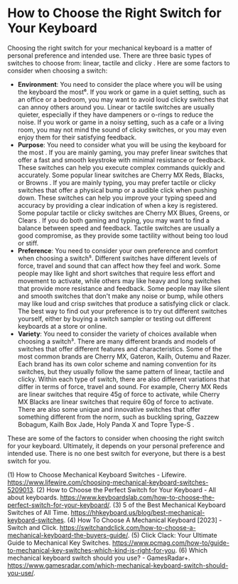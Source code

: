 # How to Choose the Right Switch for Your Keyboard

Choosing the right switch for your mechanical keyboard is a matter of personal preference and intended use. There are three basic types of switches to choose from: linear, tactile and clicky . Here are some factors to consider when choosing a switch:

- **Environment**: You need to consider the place where you will be using the keyboard the most⁶. If you work or game in a quiet setting, such as an office or a bedroom, you may want to avoid loud clicky switches that can annoy others around you. Linear or tactile switches are usually quieter, especially if they have dampeners or o-rings to reduce the noise. If you work or game in a noisy setting, such as a cafe or a living room, you may not mind the sound of clicky switches, or you may even enjoy them for their satisfying feedback.
- **Purpose**: You need to consider what you will be using the keyboard for the most . If you are mainly gaming, you may prefer linear switches that offer a fast and smooth keystroke with minimal resistance or feedback. These switches can help you execute complex commands quickly and accurately. Some popular linear switches are Cherry MX Reds, Blacks, or Browns . If you are mainly typing, you may prefer tactile or clicky switches that offer a physical bump or a audible click when pushing down. These switches can help you improve your typing speed and accuracy by providing a clear indication of when a key is registered. Some popular tactile or clicky switches are Cherry MX Blues, Greens, or Clears . If you do both gaming and typing, you may want to find a balance between speed and feedback. Tactile switches are usually a good compromise, as they provide some tactility without being too loud or stiff.
- **Preference**: You need to consider your own preference and comfort when choosing a switch⁵. Different switches have different levels of force, travel and sound that can affect how they feel and work. Some people may like light and short switches that require less effort and movement to activate, while others may like heavy and long switches that provide more resistance and feedback. Some people may like silent and smooth switches that don't make any noise or bump, while others may like loud and crisp switches that produce a satisfying click or clack. The best way to find out your preference is to try out different switches yourself, either by buying a switch sampler or testing out different keyboards at a store or online.
- **Variety**: You need to consider the variety of choices available when choosing a switch³. There are many different brands and models of switches that offer different features and characteristics. Some of the most common brands are Cherry MX, Gateron, Kailh, Outemu and Razer. Each brand has its own color scheme and naming convention for its switches, but they usually follow the same pattern of linear, tactile and clicky. Within each type of switch, there are also different variations that differ in terms of force, travel and sound. For example, Cherry MX Reds are linear switches that require 45g of force to activate, while Cherry MX Blacks are linear switches that require 60g of force to activate. There are also some unique and innovative switches that offer something different from the norm, such as buckling spring, Gazzew Bobagum, Kailh Box Jade, Holy Panda X and Topre Type-S .

These are some of the factors to consider when choosing the right switch for your keyboard. Ultimately, it depends on your personal preference and intended use. There is no one best switch for everyone, but there is a best switch for you.

(1) How to Choose Mechanical Keyboard Switches - Lifewire. https://www.lifewire.com/choosing-mechanical-keyboard-switches-5209013.
(2) How to Choose the Perfect Switch for Your Keyboard - All about keyboards. https://www.keyboardslab.com/how-to-choose-the-perfect-switch-for-your-keyboard/.
(3) 5 of the Best Mechanical Keyboard Switches of All Time. https://hhkeyboard.us/blog/best-mechanical-keyboard-switches.
(4) How To Choose A Mechanical Keyboard [2023] - Switch and Click. https://switchandclick.com/how-to-choose-a-mechanical-keyboard-the-buyers-guide/.
(5) Click Clack: Your Ultimate Guide to Mechanical Key Switches. https://www.pcmag.com/how-to/guide-to-mechanical-key-switches-which-kind-is-right-for-you.
(6) Which mechanical keyboard switch should you use? - GamesRadar+. https://www.gamesradar.com/which-mechanical-keyboard-switch-should-you-use/.
